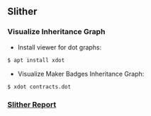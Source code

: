## Slither

### Visualize Inheritance Graph

- Install viewer for dot graphs:
```sh
$ apt install xdot
```

- Visualize Maker Badges Inheritance Graph:
```sh
$ xdot contracts.dot
```

### [Slither Report](slither.db.json)
